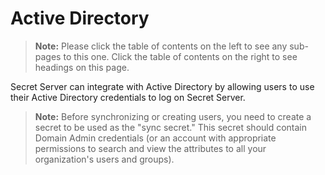 [title]: # (Active Directory)
[tags]: # (Active Directory)
[priority]: # (1000)

# Active Directory

> **Note:** Please click the table of contents on the left to see any sub-pages to this one. Click the table of contents on the right to see headings on this page.

Secret Server can integrate with Active Directory by allowing users to use  their Active Directory credentials to log on Secret Server.

> **Note:** Before synchronizing or creating users, you need to create a secret to be used as the "sync secret." This secret should contain Domain Admin credentials (or an account with appropriate permissions to search and view the attributes to all your organization's users and groups).
